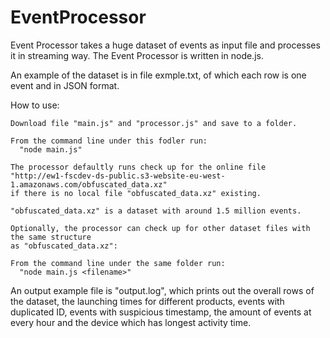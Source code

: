 # EventProcessor
Event Processor takes a huge dataset of events as input file and processes it in streaming way. The Event Processor is written in node.js.

An example of the dataset is in file exmple.txt, of which each row is one event and in JSON format. 

How to use:
  
    Download file "main.js" and "processor.js" and save to a folder.
    
    From the command line under this fodler run: 
      "node main.js"
    
    The processor defaultly runs check up for the online file 
    "http://ew1-fscdev-ds-public.s3-website-eu-west-1.amazonaws.com/obfuscated_data.xz" 
    if there is no local file "obfuscated_data.xz" existing. 
    
    "obfuscated_data.xz" is a dataset with around 1.5 million events.
    
    Optionally, the processor can check up for other dataset files with the same structure
    as "obfuscated_data.xz":
    
    From the command line under the same folder run:
      "node main.js <filename>"
      

An output example file is "output.log", which prints out the overall rows of the dataset, the launching times for different products, events with duplicated ID, events with suspicious timestamp, the amount of events at every hour and the device which has longest activity time. 

  
  
